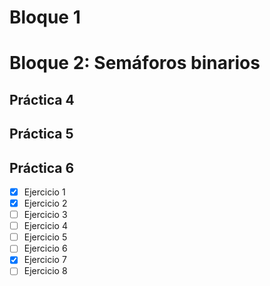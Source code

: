 # Bloque 1
# Bloque 2: Semáforos binarios
## Práctica 4
## Práctica 5
## Práctica 6
- [x] Ejercicio 1
- [x] Ejercicio 2
- [ ] Ejercicio 3
- [ ] Ejercicio 4
- [ ] Ejercicio 5
- [ ] Ejercicio 6
- [x] Ejercicio 7
- [ ] Ejercicio 8
